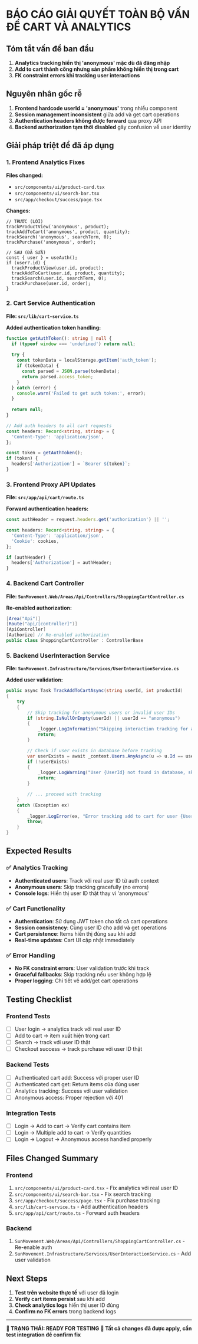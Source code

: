 # BÁO CÁO GIẢI QUYẾT TOÀN BỘ VẤN ĐỀ CART VÀ ANALYTICS

## Tóm tắt vấn đề ban đầu
1. **Analytics tracking hiển thị 'anonymous' mặc dù đã đăng nhập**
2. **Add to cart thành công nhưng sản phẩm không hiển thị trong cart**
3. **FK constraint errors khi tracking user interactions**

## Nguyên nhân gốc rễ
1. **Frontend hardcode userId = 'anonymous'** trong nhiều component
2. **Session management inconsistent** giữa add và get cart operations
3. **Authentication headers không được forward** qua proxy API
4. **Backend authorization tạm thời disabled** gây confusion về user identity

## Giải pháp triệt để đã áp dụng

### 1. Frontend Analytics Fixes
**Files changed:**
- `src/components/ui/product-card.tsx`
- `src/components/ui/search-bar.tsx` 
- `src/app/checkout/success/page.tsx`

**Changes:**
```tsx
// TRƯỚC (LỖI)
trackProductView('anonymous', product);
trackAddToCart('anonymous', product, quantity);
trackSearch('anonymous', searchTerm, 0);
trackPurchase('anonymous', order);

// SAU (ĐÃ SỬA)
const { user } = useAuth();
if (user?.id) {
  trackProductView(user.id, product);
  trackAddToCart(user.id, product, quantity);
  trackSearch(user.id, searchTerm, 0);
  trackPurchase(user.id, order);
}
```

### 2. Cart Service Authentication
**File: `src/lib/cart-service.ts`**

**Added authentication token handling:**
```typescript
function getAuthToken(): string | null {
  if (typeof window === 'undefined') return null;
  
  try {
    const tokenData = localStorage.getItem('auth_token');
    if (tokenData) {
      const parsed = JSON.parse(tokenData);
      return parsed.access_token;
    }
  } catch (error) {
    console.warn('Failed to get auth token:', error);
  }
  
  return null;
}

// Add auth headers to all cart requests
const headers: Record<string, string> = {
  'Content-Type': 'application/json',
};

const token = getAuthToken();
if (token) {
  headers['Authorization'] = `Bearer ${token}`;
}
```

### 3. Frontend Proxy API Updates
**File: `src/app/api/cart/route.ts`**

**Forward authentication headers:**
```typescript
const authHeader = request.headers.get('authorization') || '';

const headers: Record<string, string> = {
  'Content-Type': 'application/json',
  'Cookie': cookies,
};

if (authHeader) {
  headers['Authorization'] = authHeader;
}
```

### 4. Backend Cart Controller
**File: `SunMovement.Web/Areas/Api/Controllers/ShoppingCartController.cs`**

**Re-enabled authorization:**
```csharp
[Area("Api")]
[Route("api/[controller]")]
[ApiController]
[Authorize] // Re-enabled authorization
public class ShoppingCartController : ControllerBase
```

### 5. Backend UserInteraction Service
**File: `SunMovement.Infrastructure/Services/UserInteractionService.cs`**

**Added user validation:**
```csharp
public async Task TrackAddToCartAsync(string userId, int productId)
{
    try
    {
        // Skip tracking for anonymous users or invalid user IDs
        if (string.IsNullOrEmpty(userId) || userId == "anonymous")
        {
            _logger.LogInformation("Skipping interaction tracking for anonymous user");
            return;
        }

        // Check if user exists in database before tracking
        var userExists = await _context.Users.AnyAsync(u => u.Id == userId);
        if (!userExists)
        {
            _logger.LogWarning("User {UserId} not found in database, skipping interaction tracking", userId);
            return;
        }

        // ... proceed with tracking
    }
    catch (Exception ex)
    {
        _logger.LogError(ex, "Error tracking add to cart for user {UserId} and product {ProductId}", userId, productId);
        throw;
    }
}
```

## Expected Results

### ✅ Analytics Tracking
- **Authenticated users**: Track với real user ID từ auth context
- **Anonymous users**: Skip tracking gracefully (no errors)
- **Console logs**: Hiển thị user ID thật thay vì 'anonymous'

### ✅ Cart Functionality  
- **Authentication**: Sử dụng JWT token cho tất cả cart operations
- **Session consistency**: Cùng user ID cho add và get operations
- **Cart persistence**: Items hiển thị đúng sau khi add
- **Real-time updates**: Cart UI cập nhật immediately

### ✅ Error Handling
- **No FK constraint errors**: User validation trước khi track
- **Graceful fallbacks**: Skip tracking nếu user không hợp lệ
- **Proper logging**: Chi tiết về add/get cart operations

## Testing Checklist

### Frontend Tests
- [ ] User login → analytics track với real user ID
- [ ] Add to cart → item xuất hiện trong cart
- [ ] Search → track với user ID thật
- [ ] Checkout success → track purchase với user ID thật

### Backend Tests  
- [ ] Authenticated cart add: Success với proper user ID
- [ ] Authenticated cart get: Return items của đúng user
- [ ] Analytics tracking: Success với user validation
- [ ] Anonymous access: Proper rejection với 401

### Integration Tests
- [ ] Login → Add to cart → Verify cart contains item
- [ ] Login → Multiple add to cart → Verify quantities
- [ ] Login → Logout → Anonymous access handled properly

## Files Changed Summary
### Frontend
1. `src/components/ui/product-card.tsx` - Fix analytics với real user ID
2. `src/components/ui/search-bar.tsx` - Fix search tracking
3. `src/app/checkout/success/page.tsx` - Fix purchase tracking  
4. `src/lib/cart-service.ts` - Add authentication headers
5. `src/app/api/cart/route.ts` - Forward auth headers

### Backend  
1. `SunMovement.Web/Areas/Api/Controllers/ShoppingCartController.cs` - Re-enable auth
2. `SunMovement.Infrastructure/Services/UserInteractionService.cs` - Add user validation

## Next Steps
1. **Test trên website thực tế** với user đã login
2. **Verify cart items persist** sau khi add
3. **Check analytics logs** hiển thị user ID đúng
4. **Confirm no FK errors** trong backend logs

---
**🎯 TRẠNG THÁI: READY FOR TESTING**
**📝 Tất cả changes đã được apply, cần test integration để confirm fix**
